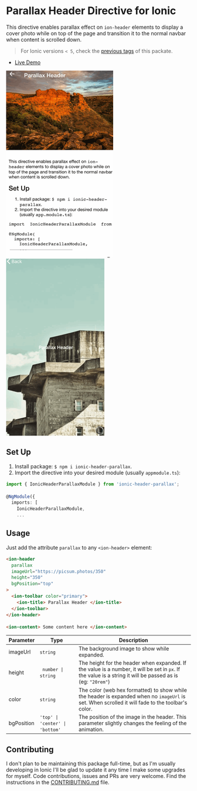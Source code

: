 # Parallax Header Directive for Ionic

This directive enables parallax effect on `ion-header` elements to display a cover photo while on top of the page and transition it to the normal navbar when content is scrolled down.

> For Ionic versions `< 5`, check the [previous tags](https://www.npmjs.com/package/ionic-header-parallax?activeTab=versions) of this packate.

- [Live Demo](https://raschidjfr.github.io/ionic-header-parallax)

![](https://raw.githubusercontent.com/raschidJFR/ionic-header-parallax/master/animation.gif)
![](https://raw.githubusercontent.com/raschidJFR/ionic-header-parallax/master/animation_full_height.gif)

## Set Up

1. Install package: `$ npm i ionic-header-parallax`.
2. Import the directive into your desired module (usually `appmodule.ts`):

```ts
import { IonicHeaderParallaxModule } from 'ionic-header-parallax';

@NgModule({
  imports: [
    IonicHeaderParallaxModule,
    ...
```

## Usage

Just add the attribute `parallax` to any `<ion-header>` element:

```html
<ion-header
  parallax
  imageUrl="https://picsum.photos/350"
  height="350"
  bgPosition="top"
>
  <ion-toolbar color="primary">
    <ion-title> Parallax Header </ion-title>
  </ion-toolbar>
</ion-header>

<ion-content> Some content here </ion-content>
```

| Parameter  | Type                            | Description                                                                                                                                                 |
| ---------- | ------------------------------- | ----------------------------------------------------------------------------------------------------------------------------------------------------------- |
| imageUrl   | `string`                        | The background image to show while expanded.                                                                                                                |
| height     | ` number \| string`             | The height for the header when expanded. If the value is a number, it will be set in `px`. If the value is a string it will be passed as is (eg: `"20rem"`) |
| color      | `string`                        | The color (web hex formatted) to show while the header is expanded when no `imageUrl` is set. When scrolled it will fade to the toolbar's color.            |
| bgPosition | `'top' \| 'center' \| 'bottom'` | The position of the image in the header. This parameter slightly changes the feeling of the animation.                                                      |

## Contributing

I don't plan to be maintaining this package full-time, but as I'm usually developing in Ionic I'll be glad to update it any time I make some upgrades for myself.
Code contributions, issues and PRs are very welcome. Find the instructions in the [CONTRIBUTING.md](CONTRIBUTING.md) file.
